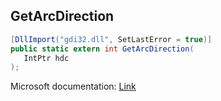 ## GetArcDirection

```csharp
[DllImport("gdi32.dll", SetLastError = true)]
public static extern int GetArcDirection(
   IntPtr hdc
);
```

Microsoft documentation: [Link](https://docs.microsoft.com/en-us/windows/win32/api/wingdi/nf-wingdi-getarcdirection)
